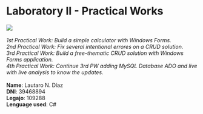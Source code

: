 # Laboratory II - Practical Works
![](https://i.ibb.co/XWTqXZ8/logoutn.png)<br><br>
<i>1st Practical Work: Build a simple calculator with Windows Forms.</i></br>
<i>2nd Practical Work: Fix several intentional errores on a CRUD solution.</i></br>
<i>3rd Practical Work: Build a free-thematic CRUD solution with Windows Forms application.</i></br>
<i>4th Practical Work: Continue 3rd PW adding MySQL Database ADO and live with live analysis to know the updates.</i></br>
</br>
<b>Name</b>: Lautaro N. Díaz</br>
<b>DNI</b>: 39468894</br>
<b>Legajo</b>: 109288<br>
<b>Lenguage used</b>: C#
